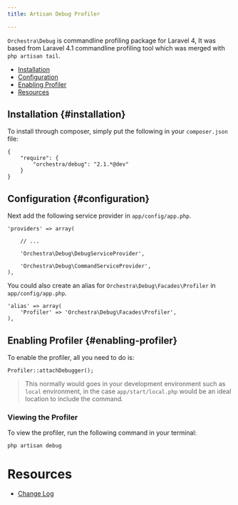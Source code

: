 ```yaml
---
title: Artisan Debug Profiler

---
```


`Orchestra\Debug` is commandline profiling package for Laravel 4, It was based from Laravel 4.1 commandline profiling tool which was merged with `php artisan tail`.

* [Installation](#installation)
* [Configuration](#configuration)
* [Enabling Profiler](#enabling-profiler)
* [Resources](#resources)

## Installation {#installation}

To install through composer, simply put the following in your `composer.json` file:

	{
		"require": {
			"orchestra/debug": "2.1.*@dev"
		}
	}

## Configuration {#configuration}

Next add the following service provider in `app/config/app.php`.

	'providers' => array(

		// ...

		'Orchestra\Debug\DebugServiceProvider',

		'Orchestra\Debug\CommandServiceProvider',
	),

You could also create an alias for `Orchestra\Debug\Facades\Profiler` in `app/config/app.php`.

	'alias' => array(
		'Profiler' => 'Orchestra\Debug\Facades\Profiler',
	),

## Enabling Profiler {#enabling-profiler}

To enable the profiler, all you need to do is:

	Profiler::attachDebugger();

> This normally would goes in your development environment such as `local` environment, in the case `app/start/local.php` would be an ideal location to include the command.

### Viewing the Profiler

To view the profiler, run the following command in your terminal:

	php artisan debug

# Resources

* [Change Log](/docs/2.1/components/debug/changes#v2-1)
